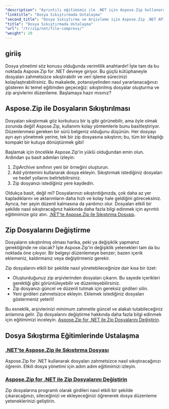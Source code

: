 ```yaml
---
"description": "Ayrıntılı eğitimimiz ile .NET için Aspose.Zip kullanarak dosyaları verimli bir şekilde nasıl sıkıştıracağınızı öğrenin. .NET uygulamalarınızda dosya sıkıştırmayı sorunsuz bir şekilde uygulamak için bu kapsamlı kılavuzu izleyin."
"linktitle": "Dosya Sıkıştırmada Ustalaşma"
"second_title": "Dosya Sıkıştırma ve Arşivleme için Aspose.Zip .NET API'si"
"title": "Dosya Sıkıştırmada Ustalaşma"
"url": "/tr/zip/net/file-compress/"
"weight": 20
---
```


## giriiş

Dosya yönetimi söz konusu olduğunda verimlilik anahtardır! İşte tam da bu noktada Aspose.Zip for .NET devreye giriyor. Bu güçlü kütüphaneyle dosyaları zahmetsizce sıkıştırabilir ve veri işleme sürecinizi kolaylaştırabilirsiniz. Bu makalede, potansiyelinden nasıl yararlanacağınızı gösteren iki temel eğitimden geçeceğiz: sıkıştırılmış dosyalar oluşturma ve zip arşivlerini düzenleme. Başlamaya hazır mısınız?

## Aspose.Zip ile Dosyaların Sıkıştırılması

Dosyaları sıkıştırmak göz korkutucu bir iş gibi görünebilir, ama öyle olmak zorunda değil! Aspose.Zip, kullanımı kolay yöntemlerle bunu basitleştiriyor. Düzenlenmesi gereken bir sürü belgeniz olduğunu düşünün. Her dosyayı ayrı ayrı yönetmek yerine, tek bir zip dosyasına sıkıştırın; bu, tüm bir kitaplığı kompakt bir kutuya dönüştürmek gibi! 

Başlamak için öncelikle Aspose.Zip'in yüklü olduğundan emin olun. Ardından şu basit adımları izleyin:

1. ZipArchive sınıfının yeni bir örneğini oluşturun.
2. Add yöntemini kullanarak dosya ekleyin. Sıkıştırmak istediğiniz dosyaları ve hedef yollarını belirtebilirsiniz.
3. Zip dosyanızı istediğiniz yere kaydedin.

Oldukça basit, değil mi? Dosyalarınızı sıkıştırdığınızda, çok daha az yer kapladıklarını ve aktarımların daha hızlı ve kolay hale geldiğini göreceksiniz. Ayrıca, her şeyin düzenli kalmasına da yardımcı olur. Dosyaları etkili bir şekilde nasıl sıkıştıracağınız hakkında daha fazla bilgi edinmek için ayrıntılı eğitimimize göz atın. [.NET'te Aspose.Zip ile Sıkıştırma Dosyası](./compression-file/).

## Zip Dosyalarını Değiştirme

Dosyaların sıkıştırılmış olması harika, peki ya değişiklik yapmanız gerektiğinde ne olacak? İşte Aspose.Zip'in değişiklik yetenekleri tam da bu noktada öne çıkıyor. Bir belgeyi düzenlemeye benzer; bazen içerik eklemeniz, kaldırmanız veya değiştirmeniz gerekir.

Zip dosyalarını etkili bir şekilde nasıl yönetebileceğinize dair kısa bir özet:

- Oluşturduğunuz zip arşivlerinden dosyaları çıkarın. Bu sayede içerikleri gerektiği gibi görüntüleyebilir ve düzenleyebilirsiniz.
- Zip dosyanızı güncel ve düzenli tutmak için gereksiz girdileri silin.
- Yeni girdileri zahmetsizce ekleyin. Eklemek istediğiniz dosyaları göstermeniz yeterli!

Bu esneklik, arşivlerinizi minimum zahmetle güncel ve alakalı tutabileceğiniz anlamına gelir. Zip dosyalarını değiştirme hakkında daha fazla bilgi edinmek için eğitimimizi inceleyin. [Aspose.Zip for .NET ile Zip Dosyalarını Değiştirin](./modify-zip-files/).

## Dosya Sıkıştırma Eğitimlerinde Ustalaşma
### [.NET'te Aspose.Zip ile Sıkıştırma Dosyası](./compression-file/)
Aspose.Zip for .NET kullanarak dosyaları zahmetsizce nasıl sıkıştıracağınızı öğrenin. Etkili dosya yönetimi için adım adım eğitimimizi izleyin.
### [Aspose.Zip for .NET ile Zip Dosyalarını Değiştirin](./modify-zip-files/)
Zip dosyalarına programlı olarak girdileri nasıl etkili bir şekilde çıkaracağınızı, sileceğinizi ve ekleyeceğinizi öğrenerek dosya düzenleme yeteneklerinizi geliştirin.